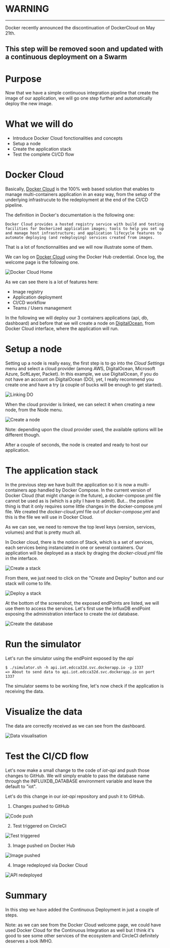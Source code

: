 # WARNING

-----
Docker recently announced the discontinuation of DockerCloud on May 21th.

This step will be removed soon and updated with a continuous deployment on a Swarm
-----


# Purpose

Now that we have a simple continuous integration pipeline that create the image of our application, we will go one step further and automatically deploy the new image.

# What we will do

* Introduce Docker Cloud fonctionalities and concepts
* Setup a node
* Create the application stack
* Test the complete CI/CD flow

# Docker Cloud

Basically, [Docker Cloud](https://cloud.docker.com) is the 100% web based solution that enables to manage multi-containers application in an easy way, from the setup of the underlying infrastrucute to the redeployment at the end of the CI/CD pipeline.

The definition in Docker's documentation is the following one:

```
Docker Cloud provides a hosted registry service with build and testing facilities for Dockerized application images; tools to help you set up and manage host infrastructure; and application lifecycle features to automate deploying (and redeploying) services created from images.
```

That is a lot of fonctionnalities and we will now illustrate some of them.

We can log on [Docker Cloud](https://cloud.docker.com) using the Docker Hub credential. 
Once log, the welcome page is the following one.

![Docker Cloud Home](./images/DockerCloud-01-CloudRegistry.png)

As we can see there is a lot of features here:
* Image registry
* Application deployment
* CI/CD workflow
* Teams / Users management

In the following we will deploy our 3 containers applications (api, db, dashboard) and before that we will create a node on [DigitalOcean](https://digitalocean.com), from Docker Cloud interface, where the application will run.

# Setup a node

Setting up a node is really easy, the first step is to go into the *Cloud Settings* menu and select a cloud provider (among AWS, DigitalOcean, Microsoft Azure, SoftLayer, Packet). In this example, we use DigitalOcean, if you do not have an account on DigitalOcean (DO), yet, I really recommend you create one and have a try (a couple of bucks will be enough to get started).

![Linking DO](./images/Nodes-00_CloudProviders.png)

When the cloud provider is linked, we can select it when creating a new node, from the Node menu.

![Create a node](./images/Nodes-02-Create.png)

Note: depending upon the cloud provider used, the available options will be different though.

After a couple of seconds, the node is created and ready to host our application.

# The application stack

In the previous step we have built the application so it is now a multi-containers app handled by Docker Compose. In the current version of Docker Cloud (that might change in the future), a docker-compose.yml file cannot be used as is (which is a pity I have to admit). But... the positive thing is that it only requires some little changes in the docker-compose.yml file. We created the *docker-cloud.yml* file out of *docker-compose.yml* and this is the file we will use in Docker Cloud.

As we can see, we need to remove the top level keys (version, services, volumes) and that is pretty much all.

In Docker cloud, there is the notion of Stack, which is a set of services, each services being instanciated in one or several containers. Our application will be deployed as a stack by draging the *docker-cloud.yml* file in the interface.

![Create a stack](./images/Stack-01-Create.png)

From there, we just need to click on the "Create and Deploy" button and our stack will come to life.

![Deploy a stack](./images/Stack-02-Deploy.png)

At the bottom of the screenshot, the exposed endPoints are listed, we will use them to access the services. Let's first use the InfluxDB endPoint exposing the administration interface to create the *iot* database.

![Create the database](./images/App-01-DB-Create.png)

# Run the simulator

Let's run the simulator using the endPoint exposed by the *api*

````
$ ./simulator.sh -h api.iot.edcca32d.svc.dockerapp.io -p 1337
=> About to send data to api.iot.edcca32d.svc.dockerapp.io on port 1337
````

The simulator seems to be working fine, let's now check if the application is receiving the data.

# Visualize the data

The data are correctly received as we can see from the dashboard.

![Data visualisation](./images/App-02-Dashboard.png)

# Test the CI/CD flow

Let's now make a small change to the code of *iot-api* and push those changes to GitHub.
We will simply enable to pass the database name through the INFLUXDB_DATABASE environment variable and leave the default to "iot".

Let's do this change in our *iot-api* repository and push it to GitHub.

1. Changes pushed to GitHub

![Code push](./images/Flow-01-GitHub.png)

2. Test triggered on CircleCI

![Test triggered](./images/Flow-02-CircleCI.png)

3. Image pushed on Docker Hub

![Image pushed](./images/Flow-03-DockerHub.png)

4. Image redeployed via Docker Cloud

![API redeployed](./images/Flow-04-DockerCloud.png)

# Summary

In this step we have added the Continuous Deployment in just a couple of steps.

Note: as we can see from the Docker Cloud welcome page, we could have used Docker Cloud for the Continuous Integration as well but I think it's good to see some other services of the ecosystem and CircleCI definitely deserves a look IMHO.

